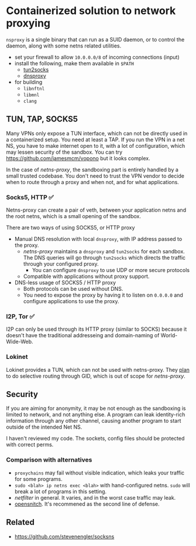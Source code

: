 # Containerized solution to network proxying

`nsproxy` is a single binary that can run as a SUID daemon, or to control the daemon, along with some netns related utilities. 

- set your firewall to allow `10.0.0.0/8` of incoming connections (input)
- install the following, make them available in `$PATH`
  - [tun2socks](https://github.com/xjasonlyu/tun2socks)
  - [dnsproxy](https://github.com/AdguardTeam/dnsproxy)
- for building
  - `libnftnl`
  - `libmnl`
  - `clang` 

## TUN, TAP, SOCKS5

Many VPNs only expose a TUN interface, which can not be directly used in a containerized setup. You need at least a TAP. If you run the VPN in a net NS, you have to make internet open to it, with a lot of configuration, which may lessen security of the sandbox. You can try https://github.com/jamesmcm/vopono but it looks complex.

In the case of *netns-proxy*, the sandboxing part is entirely handled by a small trusted codebase. You don't need to trust the VPN vendor to decide when to route through a proxy and when not, and for what applications.

### Socks5, HTTP ✅

Netns-proxy can create a pair of veth, between your application netns and the root netns, which is a small opening of the sandbox.

There are two ways of using SOCKS5, or HTTP proxy

- Manual DNS resolution with local `dnsproxy`, with IP address passed to the proxy.
  - *netns-proxy* maintains a `dnsproxy` and `tun2socks` for each sandbox. The DNS queries will go through `tun2socks` which directs the traffic through your configured proxy.
    - You can configure `dnsproxy` to use UDP or more secure protocols
  - Compatible with applications without proxy support.
- DNS-less usage of SOCKS5 / HTTP proxy
  - Both protocols can be used without DNS. 
  - You need to expose the proxy by having it to listen on `0.0.0.0` and configure applications to use the proxy.

### I2P, Tor ✅

I2P can only be used through its HTTP proxy (similar to SOCKS) because it doesn't have the traditional addresseing and domain-naming of World-Wide-Web.

### Lokinet

Lokinet provides a TUN, which can not be used with netns-proxy. They [plan](https://github.com/oxen-io/lokinet/issues/2140) to do selective routing through GID, which is out of scope for *netns-proxy*.

## Security

If you are aiming for anonymity, it may be not enough as the sandboxing is limited to network, and not anything else. A program can leak identity-rich information through any other channel, causing another program to start outside of the intended Net NS.

I haven't reviewed my code. The sockets, config files should be protected with correct perms.

### Comparison with alternatives

- `proxychains` may fail without visible indication, which leaks your traffic for some programs.
- `sudo <blah> ip netns exec <blah>` with hand-configured netns. `sudo` will break a lot of programs in this setting.
- *netfilter* in general. It varies, and in the worst case traffic may leak.
- [opensnitch](https://github.com/evilsocket/opensnitch). It's recommened as the second line of defense.

## Related

- https://github.com/stevenengler/socksns
